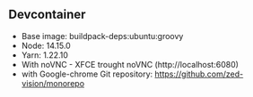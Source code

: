 ## Devcontainer

- Base image: buildpack-deps:ubuntu:groovy
- Node: 14.15.0
- Yarn: 1.22.10
- With noVNC - XFCE trought noVNC (http://localhost:6080)
- with Google-chrome
Git repository: https://github.com/zed-vision/monorepo
